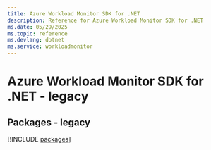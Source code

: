 ```yaml
---
title: Azure Workload Monitor SDK for .NET
description: Reference for Azure Workload Monitor SDK for .NET
ms.date: 05/29/2025
ms.topic: reference
ms.devlang: dotnet
ms.service: workloadmonitor
---
```

# Azure Workload Monitor SDK for .NET - legacy
## Packages - legacy
[!INCLUDE [packages](workload-monitor-index.md)]